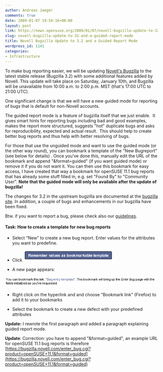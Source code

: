 ```yaml
---
author: Andreas Jaeger
comments: true
date: 2009-01-07 19:54:16+00:00
layout: post
link: https://news.opensuse.org/2009/01/07/novell-bugzilla-update-to-32-and-a-guided-report-mode/
slug: novell-bugzilla-update-to-32-and-a-guided-report-mode
title: Novell Bugzilla Update to 3.2 and a Guided Report Mode
wordpress_id: 1141
categories:
- Infrastructure
---
```


To make bug reporting easier, we will be updating [Novell's Bugzilla](https://bugzilla.novell.com) to the latest stable release (Bugzilla 3.2) with some additional features added by Novell. This update will take place on Saturday, January 10th, and Bugzilla will be unavailable from 10:00 a.m. to 2:00 p.m. MST (that's 17:00 UTC to 21:00 UTC).

One significant change is that we will have a new guided mode for reporting of bugs that is default for non-Novell accounts.

The guided report mode is a feature of bugzilla itself that we just enable.  It gives smart hints for reporting bugs including bad and good examples, makes the report more structured, suggests "hot" duplicate bugs and asks for reproducibility, expected and actual result.  This should help to create better bug reports and thus help with better resolving of bugs.

For those that use the unguided mode and want to use the guided mode (or the other way round), you can bookmark a template of the "New Bugreport" (see below for details) . Once you've done this, manually edit the URL of the bookmark and append "&format=guided" (if you want guided mode) or remove it if you do not want it. You can then use this bookmark for easy access, I have created that way a bookmark for openSUSE 11.1 bug reports that has already some stuff filled in, e.g. set "Found By" to "Community User". **Note that the guided mode will only be available after the update of bugzilla!**

The changes for 3.2 in the upstream bugzilla are documented at the [bugzilla site](//www.bugzilla.org/releases/3.2/release-notes.html). In addition, a couple of bugs and enhancements in our bugzilla have been fixed.

Btw. if you want to report a bug, please check also our [guidelines](//bugs.opensuse.org).


#### Task: How to create a template for new bug reports





	
  * Select “New” to create a new bug report. Enter values for the attributes you want to predefine.

	
  * Click[![Remember values as bookmarkable template](/wp-content/uploads/2009/01/remember.png)](/wp-content/uploads/2009/01/remember.png)

	
  * A new page appears:

[![](/wp-content/uploads/2009/01/bookmark.png)](/wp-content/uploads/2009/01/bookmark.png)
	
  * Right click on the hyperlink and and choose “Bookmark link” (Firefox) to add it to your bookmarks

	
  * Select the bookmark to create a new defect with your predefined attributes


**Update:** I rewrote the first paragraph and added a paragraph explaining guided report mode.

**Update**: Correction: you have to append "&format=guided", an example URL for openSUSE 11.1 bug reports is therefore [https://bugzilla.novell.com/enter_bug.cgi?product=openSUSE+11.1&format=guided](https://bugzilla.novell.com/enter_bug.cgi?product=openSUSE+11.1&format=guided)
